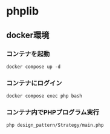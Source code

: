 # phplib

## docker環境

### コンテナを起動

```
docker compose up -d
```

### コンテナにログイン

```
docker compose exec php bash
```

### コンテナ内でPHPプログラム実行

```
php design_pattern/Strategy/main.php
```
